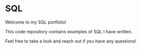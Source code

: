 # SQL
Welcome to my SQL portfolio!

This code repository contains examples of SQL I have written.

Feel free to take a look and reach out if you have any questions! 
